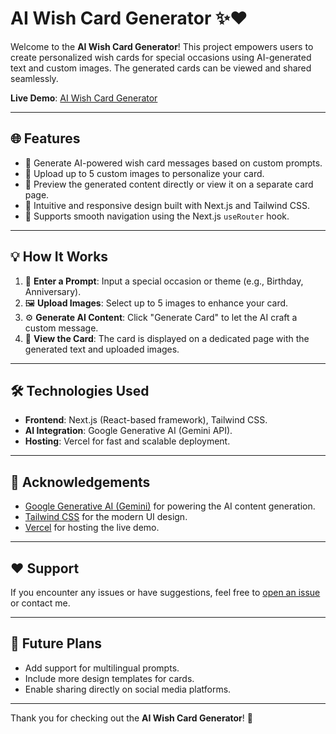# AI Wish Card Generator ✨❤️

Welcome to the **AI Wish Card Generator**! This project empowers users to create personalized wish cards for special occasions using AI-generated text and custom images. The generated cards can be viewed and shared seamlessly.

**Live Demo**: [AI Wish Card Generator](https://wishai2.vercel.app/)

---

## 🌐 Features

- 🔹 Generate AI-powered wish card messages based on custom prompts.
- 🔹 Upload up to 5 custom images to personalize your card.
- 🔹 Preview the generated content directly or view it on a separate card page.
- 🔹 Intuitive and responsive design built with Next.js and Tailwind CSS.
- 🔹 Supports smooth navigation using the Next.js `useRouter` hook.

---

## 💡 How It Works

1. 📝 **Enter a Prompt**: Input a special occasion or theme (e.g., Birthday, Anniversary).
2. 🖼 **Upload Images**: Select up to 5 images to enhance your card.
3. ⚙️ **Generate AI Content**: Click "Generate Card" to let the AI craft a custom message.
4. 🕌 **View the Card**: The card is displayed on a dedicated page with the generated text and uploaded images.

---

## 🛠️ Technologies Used

- **Frontend**: Next.js (React-based framework), Tailwind CSS.
- **AI Integration**: Google Generative AI (Gemini API).
- **Hosting**: Vercel for fast and scalable deployment.

---







## 🌟 Acknowledgements

- [Google Generative AI (Gemini)](https://ai.google/tools/) for powering the AI content generation.
- [Tailwind CSS](https://tailwindcss.com/) for the modern UI design.
- [Vercel](https://vercel.com/) for hosting the live demo.

---

## ❤️ Support
If you encounter any issues or have suggestions, feel free to [open an issue](https://github.com/yourusername/ai-wish-card-generator/issues) or contact me.

---

## 🚀 Future Plans

- Add support for multilingual prompts.
- Include more design templates for cards.
- Enable sharing directly on social media platforms.

---

Thank you for checking out the **AI Wish Card Generator**! 🎉

